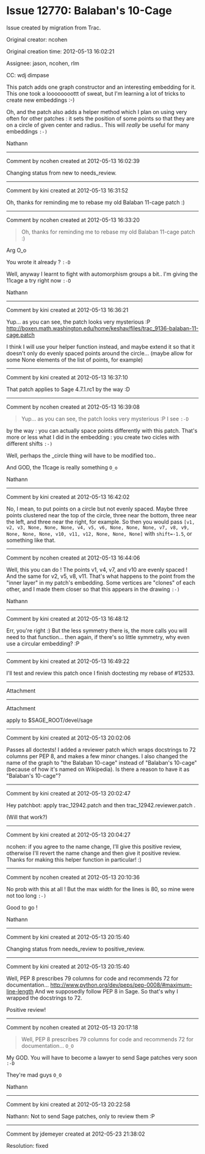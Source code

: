 # Issue 12770: Balaban's 10-Cage

Issue created by migration from Trac.

Original creator: ncohen

Original creation time: 2012-05-13 16:02:21

Assignee: jason, ncohen, rlm

CC:  wdj dimpase

This patch adds one graph constructor and an interesting embedding for it. This one took a loooooooottt of sweat, but I'm learning a lot of tricks to create new embeddings :-)

Oh, and the patch also adds a helper method which I plan on using very often for other patches : it sets the position of some points so that they are on a circle of given center and radius.. This will *really* be useful for many embeddings `:-)`

Nathann


---

Comment by ncohen created at 2012-05-13 16:02:39

Changing status from new to needs_review.


---

Comment by kini created at 2012-05-13 16:31:52

Oh, thanks for reminding me to rebase my old Balaban 11-cage patch :)


---

Comment by ncohen created at 2012-05-13 16:33:20

> Oh, thanks for reminding me to rebase my old Balaban 11-cage patch :)

Arg O_o

You wrote it already ? `:-D`

Well, anyway I learnt to fight with automorphism groups a bit.. I'm giving the 11cage a try right now `:-D`

Nathann


---

Comment by kini created at 2012-05-13 16:36:21

Yup... as you can see, the patch looks very mysterious :P http://boxen.math.washington.edu/home/keshav/files/trac_9136-balaban-11-cage.patch

I think I will use your helper function instead, and maybe extend it so that it doesn't only do evenly spaced points around the circle... (maybe allow for some None elements of the list of points, for example)


---

Comment by kini created at 2012-05-13 16:37:10

That patch applies to Sage 4.7.1.rc1 by the way :D


---

Comment by ncohen created at 2012-05-13 16:39:08

> Yup... as you can see, the patch looks very mysterious :P 
I see `:-D`

by the way : you can actually space points differently with this patch. That's more or less what I did in the embedding : you create two cicles with different shifts `:-)`

Well, perhaps the _circle thing will have to be modified too.. 

And GOD, the 11cage is really something `O_o`

Nathann


---

Comment by kini created at 2012-05-13 16:42:02

No, I mean, to put points on a circle but not evenly spaced. Maybe three points clustered near the top of the circle, three near the bottom, three near the left, and three near the right, for example. So then you would pass `[v1, v2, v3, None, None, None, v4, v5, v6, None, None, None, v7, v8, v9, None, None, None, v10, v11, v12, None, None, None]` with `shift=-1.5`, or something like that.


---

Comment by ncohen created at 2012-05-13 16:44:06

Well, this you can do ! The points v1, v4, v7, and v10 are evenly spaced ! And the same for v2, v5, v8, v11. That's what happens to the point from the "inner layer" in my patch's embedding. Some vertices are "clones" of each other, and I made them closer so that this appears in the drawing `:-)` 

Nathann


---

Comment by kini created at 2012-05-13 16:48:12

Err, you're right :) But the less symmetry there is, the more calls you will need to that function... then again, if there's so little symmetry, why even use a circular embedding? :P


---

Comment by kini created at 2012-05-13 16:49:22

I'll test and review this patch once I finish doctesting my rebase of #12533.


---

Attachment


---

Attachment

apply to $SAGE_ROOT/devel/sage


---

Comment by kini created at 2012-05-13 20:02:06

Passes all doctests! I added a reviewer patch which wraps docstrings to 72 columns per PEP 8, and makes a few minor changes. I also changed the name of the graph to "the Balaban 10-cage" instead of "Balaban's 10-cage" (because of how it's named on Wikipedia). Is there a reason to have it as "Balaban's 10-cage"?


---

Comment by kini created at 2012-05-13 20:02:47

Hey patchbot: apply trac_12942.patch and then trac_12942.reviewer.patch .

(Will that work?)


---

Comment by kini created at 2012-05-13 20:04:27

ncohen: if you agree to the name change, I'll give this positive review, otherwise I'll revert the name change and then give it positive review. Thanks for making this helper function in particular! :)


---

Comment by ncohen created at 2012-05-13 20:10:36

No prob with this at all ! But the max width for the lines is 80, so mine were not too long `:-)`

Good to go !

Nathann


---

Comment by kini created at 2012-05-13 20:15:40

Changing status from needs_review to positive_review.


---

Comment by kini created at 2012-05-13 20:15:40

Well, PEP 8 prescribes 79 columns for code and recommends 72 for documentation... http://www.python.org/dev/peps/pep-0008/#maximum-line-length And we supposedly follow PEP 8 in Sage. So that's why I wrapped the docstrings to 72.

Positive review!


---

Comment by ncohen created at 2012-05-13 20:17:18

> Well, PEP 8 prescribes 79 columns for code and recommends 72 for documentation... 
`O_O`

My GOD. You will have to become a lawyer to send Sage patches very soon `:-D`

They're mad guys `O_O`

Nathann


---

Comment by kini created at 2012-05-13 20:22:58

Nathann: Not to send Sage patches, only to review them :P


---

Comment by jdemeyer created at 2012-05-23 21:38:02

Resolution: fixed
